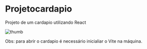 # Projetocardapio
Projeto de um cardapio utilizando React


![thumb](https://github.com/gui-akinyele/Projeto-cardapio/assets/74839828/7b657fc8-48b2-47fa-b95c-30fb3bc4e52b)


Obs: para abrir o cardapio é necessário inicialiar o Vite na máquina.
